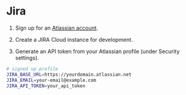 # Jira

1. Sign up for an [Atlassian account](https://id.atlassian.com/signup).

2. Create a JIRA Cloud instance for development.

3. Generate an API token from your Atlassian profile (under Security settings).

```sh
# signed up profile
JIRA_BASE_URL=https://yourdomain.atlassian.net
JIRA_EMAIL=your-email@example.com
JIRA_API_TOKEN=your_api_token
```
